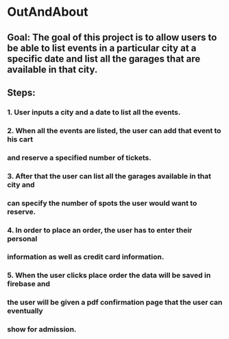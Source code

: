 # OutAndAbout
## Goal: The goal of this project is to allow users to be able to list events in a particular city at a specific date and list all the garages that are available in that city. 
## Steps:
### 1. User inputs a city and a date to list all the events.
### 2. When all the events are listed, the user can add that event to his cart 
### and reserve a specified number of tickets.
### 3. After that the user can list all the garages available in that city and 
### can specify the number of spots the user would want to reserve.
### 4. In order to place an order, the user has to enter their personal 
### information as well as credit card information.
### 5. When the user clicks place order the data will be saved in firebase and 
### the user will be given a pdf confirmation page that the user can eventually 
### show for admission.